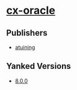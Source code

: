 # [cx-oracle](https://pypi.org/project/cx-oracle)



## Publishers
- [atuining](https://pypi.org/user/atuining)


## Yanked Versions
- [8.0.0](https://pypi.org/project/cx-oracle/8.0.0)
 